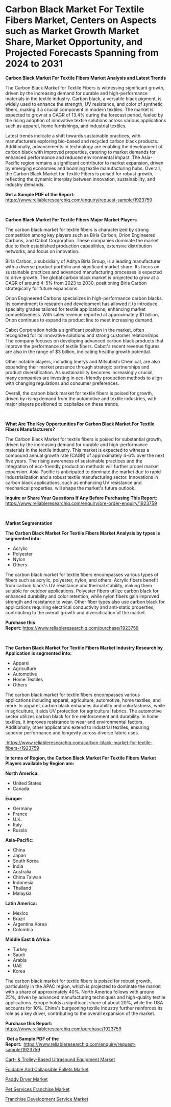 <p><h1>Carbon Black Market For Textile Fibers Market, Centers on Aspects such as Market Growth Market Share, Market Opportunity, and Projected Forecasts Spanning from 2024 to 2031</h1></p><p><strong>Carbon Black Market For Textile Fibers Market Analysis and Latest Trends</strong></p>
<p><p>The Carbon Black Market for Textile Fibers is witnessing significant growth, driven by the increasing demand for durable and high-performance materials in the textile industry. Carbon black, a versatile black pigment, is widely used to enhance the strength, UV resistance, and color of synthetic fibers, making it a crucial component in modern textiles. The market is expected to grow at a CAGR of 13.4% during the forecast period, fueled by the rising adoption of innovative textile solutions across various applications such as apparel, home furnishings, and industrial textiles.</p><p>Latest trends indicate a shift towards sustainable practices, with manufacturers exploring bio-based and recycled carbon black products. Additionally, advancements in technology are enabling the development of carbon black with improved properties, catering to market demands for enhanced performance and reduced environmental impact. The Asia-Pacific region remains a significant contributor to market expansion, driven by emerging economies and booming textile manufacturing hubs. Overall, the Carbon Black Market for Textile Fibers is poised for robust growth, reflecting the dynamic interplay between innovation, sustainability, and industry demands.</p></p>
<p><strong>Get a Sample PDF of the Report:&nbsp;</strong> <a href="https://www.reliableresearchiq.com/enquiry/request-sample/1923759?utm_campaign=1144&utm_medium=2&utm_source=Github&utm_content=ia&utm_term=24102024&utm_id=carbon-black-market-for-textile-fibers">https://www.reliableresearchiq.com/enquiry/request-sample/1923759</a></p>
<p>&nbsp;</p>
<p><strong>Carbon Black Market For Textile Fibers Major Market Players</strong></p>
<p><p>The carbon black market for textile fibers is characterized by strong competition among key players such as Birla Carbon, Orion Engineered Carbons, and Cabot Corporation. These companies dominate the market due to their established production capabilities, extensive distribution networks, and focus on innovation.</p><p>Birla Carbon, a subsidiary of Aditya Birla Group, is a leading manufacturer with a diverse product portfolio and significant market share. Its focus on sustainable practices and advanced manufacturing processes is expected to drive growth. The global carbon black market is projected to grow at a CAGR of around 4-5% from 2023 to 2030, positioning Birla Carbon strategically for future expansions.</p><p>Orion Engineered Carbons specializes in high-performance carbon blacks. Its commitment to research and development has allowed it to introduce specialty grades tailored for textile applications, enhancing market competitiveness. With sales revenue reported at approximately $1 billion, Orion continues to expand its product line to meet increasing demand.</p><p>Cabot Corporation holds a significant position in the market, often recognized for its innovative solutions and strong customer relationships. The company focuses on developing advanced carbon black products that improve the performance of textile fibers. Cabot's recent revenue figures are also in the range of $3 billion, indicating healthy growth potential.</p><p>Other notable players, including Imerys and Mitsubishi Chemical, are also expanding their market presence through strategic partnerships and product diversification. As sustainability becomes increasingly crucial, many companies are investing in eco-friendly production methods to align with changing regulations and consumer preferences.</p><p>Overall, the carbon black market for textile fibers is poised for growth, driven by rising demand from the automotive and textile industries, with major players positioned to capitalize on these trends.</p></p>
<p>&nbsp;</p>
<p><strong>What Are The Key Opportunities For Carbon Black Market For Textile Fibers Manufacturers?</strong></p>
<p><p>The Carbon Black Market for textile fibers is poised for substantial growth, driven by the increasing demand for durable and high-performance materials in the textile industry. This market is expected to witness a compound annual growth rate (CAGR) of approximately 4-6% over the next five years. The rising awareness of sustainable practices and the integration of eco-friendly production methods will further propel market expansion. Asia-Pacific is anticipated to dominate the market due to rapid industrialization and a robust textile manufacturing sector. Innovations in carbon black applications, such as enhancing UV resistance and mechanical properties, will shape the market's future outlook.</p></p>
<p><strong>Inquire or Share Your Questions If Any Before Purchasing This Report:</strong> <a href="https://www.reliableresearchiq.com/enquiry/pre-order-enquiry/1923759?utm_campaign=1144&utm_medium=2&utm_source=Github&utm_content=ia&utm_term=24102024&utm_id=carbon-black-market-for-textile-fibers">https://www.reliableresearchiq.com/enquiry/pre-order-enquiry/1923759</a></p>
<p>&nbsp;</p>
<p><strong>Market Segmentation</strong></p>
<p><strong>The Carbon Black Market For Textile Fibers Market Analysis by types is segmented into:</strong></p>
<p><ul><li>Acrylic</li><li>Polyester</li><li>Nylon</li><li>Others</li></ul></p>
<p><p>The carbon black market for textile fibers encompasses various types of fibers such as acrylic, polyester, nylon, and others. Acrylic fibers benefit from carbon black's UV resistance and thermal stability, making them suitable for outdoor applications. Polyester fibers utilize carbon black for enhanced durability and color retention, while nylon fibers gain improved strength and resistance to wear. Other fiber types also use carbon black for applications requiring electrical conductivity and anti-static properties, contributing to the overall growth and diversification of the market.</p></p>
<p><strong>Purchase this Report:&nbsp;</strong><a href="https://www.reliableresearchiq.com/purchase/1923759?utm_campaign=1144&utm_medium=2&utm_source=Github&utm_content=ia&utm_term=24102024&utm_id=carbon-black-market-for-textile-fibers">https://www.reliableresearchiq.com/purchase/1923759</a></p>
<p>&nbsp;</p>
<p><strong>The Carbon Black Market For Textile Fibers Market Industry Research by Application is segmented into:</strong></p>
<p><ul><li>Apparel</li><li>Agriculture</li><li>Automotive</li><li>Home Textiles</li><li>Others</li></ul></p>
<p><p>The carbon black market for textile fibers encompasses various applications including apparel, agriculture, automotive, home textiles, and more. In apparel, carbon black enhances durability and colorfastness, while in agriculture, it aids UV protection for agricultural fabrics. The automotive sector utilizes carbon black for tire reinforcement and durability. In home textiles, it improves resistance to wear and environmental factors. Additionally, other applications extend to industrial textiles, ensuring superior performance and longevity across diverse fabric uses.</p></p>
<p><a href="https://www.reliableresearchiq.com/carbon-black-market-for-textile-fibers-r1923759?utm_campaign=1144&utm_medium=2&utm_source=Github&utm_content=ia&utm_term=24102024&utm_id=carbon-black-market-for-textile-fibers">&nbsp;https://www.reliableresearchiq.com/carbon-black-market-for-textile-fibers-r1923759</a></p>
<p><strong>In terms of Region, the Carbon Black Market For Textile Fibers Market Players available by Region are:</strong></p>
<p>
    <p> <strong> North America: </strong>
        <ul>
            <li>United States</li>
            <li>Canada</li>
        </ul>
        </p> 
    <p> <strong> Europe: </strong>
        <ul>
            <li>Germany</li>
            <li>France</li>
            <li>U.K.</li>
            <li>Italy</li>
            <li>Russia</li>
        </ul>
        </p> 
    <p> <strong> Asia-Pacific: </strong>
        <ul>
            <li>China</li>
            <li>Japan</li>
            <li>South Korea</li>
            <li>India</li>
            <li>Australia</li>
            <li>China Taiwan</li>
            <li>Indonesia</li>
            <li>Thailand</li>
            <li>Malaysia</li>
        </ul>
        </p> 
    <p> <strong> Latin America: </strong>
        <ul>
            <li>Mexico</li>
            <li>Brazil</li>
            <li>Argentina Korea</li>
            <li>Colombia</li>
        </ul>
        </p> 
    <p> <strong> Middle East & Africa: </strong>
        <ul>
            <li>Turkey</li>
            <li>Saudi</li>
            <li>Arabia</li>
            <li>UAE</li>
            <li>Korea</li>
        </ul>
    </p>
    </p>
<p><p>The carbon black market for textile fibers is poised for robust growth, particularly in the APAC region, which is projected to dominate the market with a share of approximately 40%. North America follows with around 25%, driven by advanced manufacturing techniques and high-quality textile applications. Europe holds a significant share of about 20%, while the USA accounts for 10%. China's burgeoning textile industry further reinforces its role as a key driver, contributing to the overall expansion of the market.</p></p>
<p><strong>Purchase this Report: </strong><a href="https://www.reliableresearchiq.com/purchase/1923759?utm_campaign=1144&utm_medium=2&utm_source=Github&utm_content=ia&utm_term=24102024&utm_id=carbon-black-market-for-textile-fibers">https://www.reliableresearchiq.com/purchase/1923759</a></p>
<p>&nbsp;<strong>Get a Sample PDF of the Report:&nbsp;&nbsp;</strong><a href="https://www.reliableresearchiq.com/enquiry/request-sample/1923759?utm_campaign=1144&utm_medium=2&utm_source=Github&utm_content=ia&utm_term=24102024&utm_id=carbon-black-market-for-textile-fibers">https://www.reliableresearchiq.com/enquiry/request-sample/1923759</a></p>
<p><strong></strong></p>
<p><p><a href="https://github.com/brindal51/Market-Research-Report-List-1/blob/main/cart-trolley-based-ultrasound-equipment-market.md?utm_campaign=1144&utm_medium=2&utm_source=Github&utm_content=ia&utm_term=24102024&utm_id=carbon-black-market-for-textile-fibers">Cart- & Trolley-Based Ultrasound Equipment Market</a></p><p><a href="https://github.com/fadrijbtavist/Market-Research-Report-List-1/blob/main/foldable-and-collapsible-pallets-market.md?utm_campaign=1144&utm_medium=2&utm_source=Github&utm_content=ia&utm_term=24102024&utm_id=carbon-black-market-for-textile-fibers">Foldable And Collapsible Pallets Market</a></p><p><a href="https://issuu.com/reportprime-2/docs/paddy-dryer-market-size-2030.pptx_be922f5667bee2?utm_campaign=1144&utm_medium=2&utm_source=Github&utm_content=ia&utm_term=24102024&utm_id=carbon-black-market-for-textile-fibers">Paddy Dryer Market</a></p><p><a href="https://www.linkedin.com/pulse/pet-services-franchise-market-size-growth-industry-analysis-rhwne?utm_campaign=1144&utm_medium=2&utm_source=Github&utm_content=ia&utm_term=24102024&utm_id=carbon-black-market-for-textile-fibers">Pet Services Franchise Market</a></p><p><a href="https://www.linkedin.com/pulse/evolution-franchise-development-service-market-key-shifts-from-zrvxe?utm_campaign=1144&utm_medium=2&utm_source=Github&utm_content=ia&utm_term=24102024&utm_id=carbon-black-market-for-textile-fibers">Franchise Development Service Market</a></p></p>